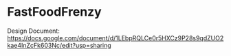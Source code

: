 # FastFoodFrenzy

Design Document: https://docs.google.com/document/d/1LEbpRQLCe0r5HXCz9P28s9qdZUO2kae4InZcFk603Nc/edit?usp=sharing
